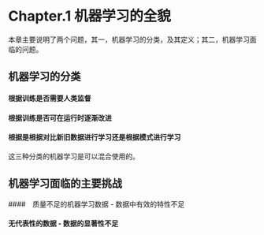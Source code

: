 # Chapter.1 机器学习的全貌

本章主要说明了两个问题，其一，机器学习的分类，及其定义；其二，机器学习面临的问题。

 ## 机器学习的分类

 #### 根据训练是否需要人类监督

 #### 根据训练是否可在运行时逐渐改进

 #### 根据是根据对比新旧数据进行学习还是根据模式进行学习

 这三种分类的机器学习是可以混合使用的。

 ## 机器学习面临的主要挑战

  ####　质量不足的机器学习数据 - 数据中有效的特性不足

  #### 无代表性的数据 - 数据的显著性不足